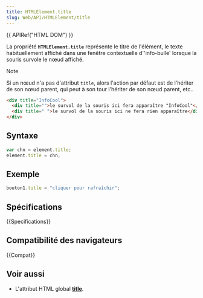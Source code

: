 ```yaml
---
title: HTMLElement.title
slug: Web/API/HTMLElement/title
---
```


{{ APIRef("HTML DOM") }}

La propriété **`HTMLElement.title`** représente le titre de l'élément, le texte habituellement affiché dans une fenêtre contextuelle d''info-bulle' lorsque la souris survole le nœud affiché.

> [!NOTE]
> Si un nœud n'a pas d'attribut `title`, alors l'action par défaut est de l'hériter de son nœud parent, qui peut à son tour l'hériter de son nœud parent, etc..
>
> ```html
> <div title="InfoCool">
>   <div title="">le survol de la souris ici fera apparaître "InfoCool"</div>
>   <div title=" ">le survol de la souris ici ne fera rien apparaître</div>
> </div>
> ```

## Syntaxe

```js
var chn = element.title;
element.title = chn;
```

## Exemple

```js
bouton1.title = "cliquer pour rafraîchir";
```

## Spécifications

{{Specifications}}

## Compatibilité des navigateurs

{{Compat}}

## Voir aussi

- L'attribut HTML global [**title**](/fr/docs/Web/HTML/Reference/Global_attributes/title).
